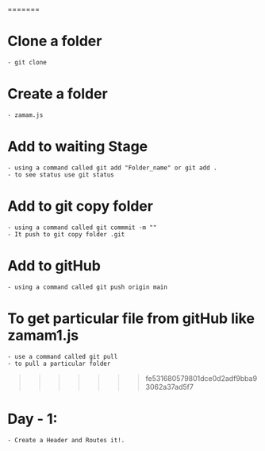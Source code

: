 =======
# Clone a folder
    - git clone
# Create a folder
    - zamam.js
# Add to waiting Stage
    - using a command called git add "Folder_name" or git add .
    - to see status use git status
# Add to git copy folder
    - using a command called git commmit -m ""
    - It push to git copy folder .git

# Add to gitHub 
    - using a command called git push origin main

# To get particular file from gitHub like zamam1.js 
    - use a command called git pull 
    - to pull a particular folder
    
>>>>>>> fe531680579801dce0d2adf9bba93062a37ad5f7

# Day - 1:
    - Create a Header and Routes it!.
    

